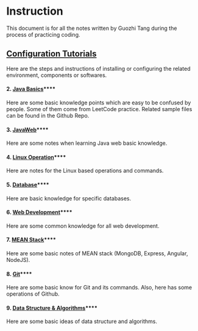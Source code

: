 # Instruction

This document is for all the notes written by Guozhi Tang during the process of practicing coding.

## [Configuration Tutorials](configuration-tutorials/1.1-java-environment-settings/)

Here are the steps and instructions of installing or configuring the related environment, components or softwares.

#### **2.** [**Java Basics**](java-basics/2.1-static.md)\*\*\*\*

Here are some basic knowledge points which are easy to be confused by people. Some of them come from LeetCode practice. Related sample files can be found in the Github Repo.

#### **3.** [**JavaWeb**](javaweb/3.1-javaweb-introduction.md)\*\*\*\*

Here are some notes when learning Java web basic knowledge. 

#### **4.** [**Linux Operation**](linux-operation/4.1-zsh-bash-transformation.md)\*\*\*\*

Here are notes for the Linux based operations and commands.

#### **5.** [**Database**](database/5.1-postgresql.md)\*\*\*\*

Here are basic knowledge for specific databases.

#### **6.** [**Web Development**](web-development/6.1-html/)\*\*\*\*

Here are some common knowledge for all web development.

#### **7.** [**MEAN Stack**](mean-and-mearn-stack/7.1-mean-project-setup/)\*\*\*\*

Here are some basic notes of MEAN stack \(MongoDB, Express, Angular, NodeJS\).

#### **8.** [**Git**](git/8.1-readme-and-markdown.md)\*\*\*\*

Here are some basic know for Git and its commands. Also, here has some operations of Github.

#### **9.** [**Data Structure & Algorithms**](data-structures-and-algorithms/9.1-data-structures-and-algorithms.md)\*\*\*\*

Here are some basic ideas of data structure and algorithms.



